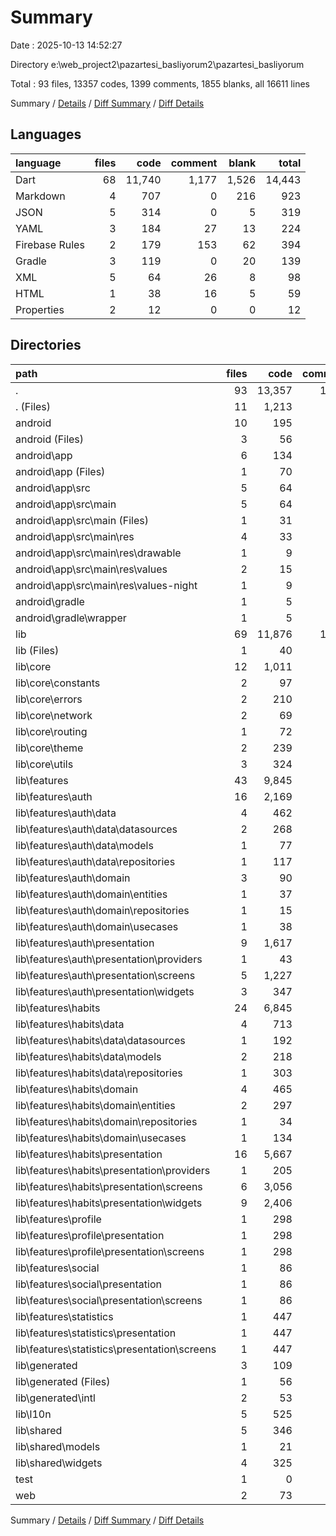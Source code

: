 # Summary

Date : 2025-10-13 14:52:27

Directory e:\\web_project2\\pazartesi_basliyorum2\\pazartesi_basliyorum

Total : 93 files,  13357 codes, 1399 comments, 1855 blanks, all 16611 lines

Summary / [Details](details.md) / [Diff Summary](diff.md) / [Diff Details](diff-details.md)

## Languages
| language | files | code | comment | blank | total |
| :--- | ---: | ---: | ---: | ---: | ---: |
| Dart | 68 | 11,740 | 1,177 | 1,526 | 14,443 |
| Markdown | 4 | 707 | 0 | 216 | 923 |
| JSON | 5 | 314 | 0 | 5 | 319 |
| YAML | 3 | 184 | 27 | 13 | 224 |
| Firebase Rules | 2 | 179 | 153 | 62 | 394 |
| Gradle | 3 | 119 | 0 | 20 | 139 |
| XML | 5 | 64 | 26 | 8 | 98 |
| HTML | 1 | 38 | 16 | 5 | 59 |
| Properties | 2 | 12 | 0 | 0 | 12 |

## Directories
| path | files | code | comment | blank | total |
| :--- | ---: | ---: | ---: | ---: | ---: |
| . | 93 | 13,357 | 1,399 | 1,855 | 16,611 |
| . (Files) | 11 | 1,213 | 180 | 292 | 1,685 |
| android | 10 | 195 | 26 | 28 | 249 |
| android (Files) | 3 | 56 | 0 | 8 | 64 |
| android\\app | 6 | 134 | 26 | 20 | 180 |
| android\\app (Files) | 1 | 70 | 0 | 12 | 82 |
| android\\app\\src | 5 | 64 | 26 | 8 | 98 |
| android\\app\\src\\main | 5 | 64 | 26 | 8 | 98 |
| android\\app\\src\\main (Files) | 1 | 31 | 6 | 5 | 42 |
| android\\app\\src\\main\\res | 4 | 33 | 20 | 3 | 56 |
| android\\app\\src\\main\\res\\drawable | 1 | 9 | 2 | 1 | 12 |
| android\\app\\src\\main\\res\\values | 2 | 15 | 9 | 1 | 25 |
| android\\app\\src\\main\\res\\values-night | 1 | 9 | 9 | 1 | 19 |
| android\\gradle | 1 | 5 | 0 | 0 | 5 |
| android\\gradle\\wrapper | 1 | 5 | 0 | 0 | 5 |
| lib | 69 | 11,876 | 1,177 | 1,529 | 14,582 |
| lib (Files) | 1 | 40 | 4 | 9 | 53 |
| lib\\core | 12 | 1,011 | 232 | 224 | 1,467 |
| lib\\core\\constants | 2 | 97 | 19 | 16 | 132 |
| lib\\core\\errors | 2 | 210 | 101 | 72 | 383 |
| lib\\core\\network | 2 | 69 | 13 | 18 | 100 |
| lib\\core\\routing | 1 | 72 | 5 | 13 | 90 |
| lib\\core\\theme | 2 | 239 | 26 | 30 | 295 |
| lib\\core\\utils | 3 | 324 | 68 | 75 | 467 |
| lib\\features | 43 | 9,845 | 573 | 1,002 | 11,420 |
| lib\\features\\auth | 16 | 2,169 | 186 | 268 | 2,623 |
| lib\\features\\auth\\data | 4 | 462 | 59 | 76 | 597 |
| lib\\features\\auth\\data\\datasources | 2 | 268 | 47 | 58 | 373 |
| lib\\features\\auth\\data\\models | 1 | 77 | 9 | 7 | 93 |
| lib\\features\\auth\\data\\repositories | 1 | 117 | 3 | 11 | 131 |
| lib\\features\\auth\\domain | 3 | 90 | 26 | 27 | 143 |
| lib\\features\\auth\\domain\\entities | 1 | 37 | 3 | 5 | 45 |
| lib\\features\\auth\\domain\\repositories | 1 | 15 | 17 | 7 | 39 |
| lib\\features\\auth\\domain\\usecases | 1 | 38 | 6 | 15 | 59 |
| lib\\features\\auth\\presentation | 9 | 1,617 | 101 | 165 | 1,883 |
| lib\\features\\auth\\presentation\\providers | 1 | 43 | 24 | 13 | 80 |
| lib\\features\\auth\\presentation\\screens | 5 | 1,227 | 67 | 119 | 1,413 |
| lib\\features\\auth\\presentation\\widgets | 3 | 347 | 10 | 33 | 390 |
| lib\\features\\habits | 24 | 6,845 | 364 | 681 | 7,890 |
| lib\\features\\habits\\data | 4 | 713 | 60 | 112 | 885 |
| lib\\features\\habits\\data\\datasources | 1 | 192 | 29 | 39 | 260 |
| lib\\features\\habits\\data\\models | 2 | 218 | 10 | 15 | 243 |
| lib\\features\\habits\\data\\repositories | 1 | 303 | 21 | 58 | 382 |
| lib\\features\\habits\\domain | 4 | 465 | 78 | 102 | 645 |
| lib\\features\\habits\\domain\\entities | 2 | 297 | 17 | 27 | 341 |
| lib\\features\\habits\\domain\\repositories | 1 | 34 | 33 | 23 | 90 |
| lib\\features\\habits\\domain\\usecases | 1 | 134 | 28 | 52 | 214 |
| lib\\features\\habits\\presentation | 16 | 5,667 | 226 | 467 | 6,360 |
| lib\\features\\habits\\presentation\\providers | 1 | 205 | 36 | 45 | 286 |
| lib\\features\\habits\\presentation\\screens | 6 | 3,056 | 105 | 235 | 3,396 |
| lib\\features\\habits\\presentation\\widgets | 9 | 2,406 | 85 | 187 | 2,678 |
| lib\\features\\profile | 1 | 298 | 13 | 19 | 330 |
| lib\\features\\profile\\presentation | 1 | 298 | 13 | 19 | 330 |
| lib\\features\\profile\\presentation\\screens | 1 | 298 | 13 | 19 | 330 |
| lib\\features\\social | 1 | 86 | 2 | 4 | 92 |
| lib\\features\\social\\presentation | 1 | 86 | 2 | 4 | 92 |
| lib\\features\\social\\presentation\\screens | 1 | 86 | 2 | 4 | 92 |
| lib\\features\\statistics | 1 | 447 | 8 | 30 | 485 |
| lib\\features\\statistics\\presentation | 1 | 447 | 8 | 30 | 485 |
| lib\\features\\statistics\\presentation\\screens | 1 | 447 | 8 | 30 | 485 |
| lib\\generated | 3 | 109 | 28 | 32 | 169 |
| lib\\generated (Files) | 1 | 56 | 8 | 15 | 79 |
| lib\\generated\\intl | 2 | 53 | 20 | 17 | 90 |
| lib\\l10n | 5 | 525 | 330 | 221 | 1,076 |
| lib\\shared | 5 | 346 | 10 | 41 | 397 |
| lib\\shared\\models | 1 | 21 | 4 | 9 | 34 |
| lib\\shared\\widgets | 4 | 325 | 6 | 32 | 363 |
| test | 1 | 0 | 0 | 1 | 1 |
| web | 2 | 73 | 16 | 5 | 94 |

Summary / [Details](details.md) / [Diff Summary](diff.md) / [Diff Details](diff-details.md)